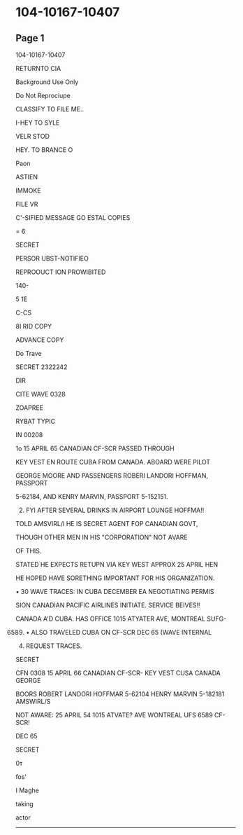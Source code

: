 # 104-10167-10407

## Page 1

104-10167-10407

RETURNTO CIA

Background Use Only

Do Not Reprociupe

CLASSIFY TO FILE ME..

I-HEY TO SYLE

VELR STOD

HEY. TO BRANCE O

Paon

ASTIEN

IMMOKE

FILE VR

C'-SIFIED MESSAGE GO ESTAL COPIES

= 6

SECRET

PERSOR UBST-NOTIFIEO

REPROOUCT ION PROWIBITED

140-

5 1E

C-CS

8I RID COPY

ADVANCE COPY

Do Trave

SECRET 2322242

DIR

CITE WAVE 0328

ZOAPREE

RYBAT TYPIC

IN 00208

1o 15 APRIL 65 CANADIAN CF-SCR PASSED THROUGH

KEY VEST EN ROUTE CUBA FROM CANADA. ABOARD WERE PILOT

GEORGE MOORE AND PASSENGERS ROBERI LANDORI HOFFMAN, PASSPORT

5-62184, AND KENRY MARVIN, PASSPORT 5-152151.

2. FYI AFTER SEVERAL DRINKS IN AIRPORT LOUNGE HOFFMA!!

TOLD AMSVIRL/I HE IS SECRET AGENT FOP CANADIAN GOVT,

THOUGH OTHER MEN IN HIS "CORPORATION" NOT AVARE

OF THIS.

STATED HE EXPECTS RETUPN VIA KEY WEST APPROX 25 APRIL HEN

HE HOPED HAVE SORETHING IMPORTANT FOR HIS ORGANIZATION.

• 30 WAVE TRACES: IN CUBA DECEMBER EA NEGOTIATING PERMIS

SION CANADIAN PACIFIC AIRLINES INITIATE. SERVICE BEIVES!!

CANADA A'D CUBA. HAS OFFICE 1015 ATYATER AVE, MONTREAL SUFG-

6589) • ALSO TRAVELED CUBA ON CF-SCR DEC 65 (WAVE INTERNAL

4. REQUEST TRACES.

SECRET

CFN 0308 15 APRIL 66 CANADIAN CF-SCR- KEY VEST CUSA CANADA GEORGE

BOORS ROBERT LANDORI HOFFMAR 5-62104 HENRY MARVIN 5-182181 AMSWIRL/S

NOT AWARE: 25 APRIL 54 1015 ATVATE? AVE WONTREAL UFS 6589 CF-SCR!

DEC 65

SECRET

0т

fos'

I Maghe

taking

actor

---

